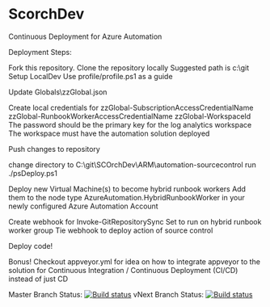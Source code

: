 ﻿# ScorchDev
Continuous Deployment for Azure Automation

Deployment Steps:

Fork this repository.
Clone the repository locally
    Suggested path is c:\git
Setup LocalDev
    Use profile/profile.ps1 as a guide

Update Globals\zzGlobal.json

Create local credentials for
    zzGlobal-SubscriptionAccessCredentialName
    zzGlobal-RunbookWorkerAccessCredentialName
    zzGlobal-WorkspaceId
        The password should be the primary key for the log analytics workspace
        The workspace must have the automation solution deployed

Push changes to repository

change directory to C:\git\SCOrchDev\ARM\automation-sourcecontrol
run ./psDeploy.ps1

Deploy new Virtual Machine(s) to become hybrid runbook workers
Add them to the node type AzureAutomation.HybridRunbookWorker in your newly configured Azure Automation Account

Create webhook for Invoke-GitRepositorySync
    Set to run on hybrid runbook worker group
Tie webhook to deploy action of source control

Deploy code!

Bonus!
    Checkout appveyor.yml for idea on how to integrate appveyor to the solution for Continuous Integration / Continuous Deployment (CI/CD) instead of just CD

Master Branch Status: [![Build status](https://ci.appveyor.com/api/projects/status/x2ok9ch7xksiynbj/branch/master?svg=true)](https://ci.appveyor.com/project/randorfer/scorchdev/branch/master)
vNext Branch Status: [![Build status](https://ci.appveyor.com/api/projects/status/x2ok9ch7xksiynbj/branch/vNext?svg=true)](https://ci.appveyor.com/project/randorfer/scorchdev/branch/vNext)